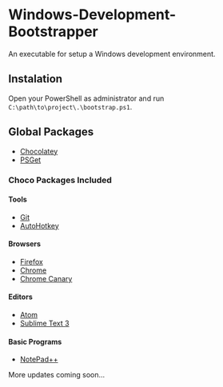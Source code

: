 Windows-Development-Bootstrapper
================================

An executable for setup a Windows development environment.

## Instalation

Open your PowerShell as administrator and run `C:\path\to\project\.\bootstrap.ps1`.

## Global Packages
- [Chocolatey](https://chocolatey.org/)
- [PSGet](http://psget.net/)

### Choco Packages Included

#### Tools
- [Git](https://chocolatey.org/packages/git)
- [AutoHotkey](https://chocolatey.org/packages/autohotkey)

#### Browsers
- [Firefox](https://chocolatey.org/packages/Firefox)
- [Chrome](https://chocolatey.org/packages/GoogleChrome)
- [Chrome Canary](https://chocolatey.org/packages/GoogleChrome.Canary)

#### Editors
- [Atom](https://chocolatey.org/packages/Atom)
- [Sublime Text 3](https://chocolatey.org/packages/SublimeText3)

#### Basic Programs
- [NotePad++](https://chocolatey.org/packages/notepadplusplus)


More updates coming soon...
